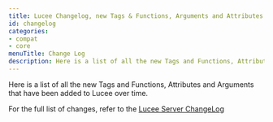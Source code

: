```yaml
---
title: Lucee Changelog, new Tags & Functions, Arguments and Attributes
id: changelog
categories:
- compat
- core
menuTitle: Change Log
description: Here is a list of all the new Tags and Functions, Attributes and Arguments that have been added to Lucee over time.
---
```


Here is a list of all the new Tags and Functions, Attributes and Arguments that have been added to Lucee over time.

For the full list of changes, refer to the [Lucee Server ChangeLog](https://download.lucee.org/changelog/)
